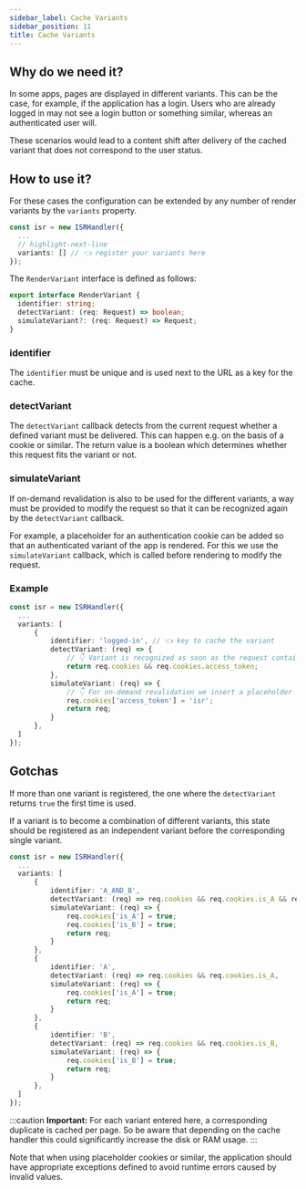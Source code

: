 ```yaml
---
sidebar_label: Cache Variants
sidebar_position: 11
title: Cache Variants
---
```


## Why do we need it?

In some apps, pages are displayed in different variants. This can be the case, for example, if the application has a login. Users who are already logged in may not see a login button or something similar, whereas an authenticated user will.

These scenarios would lead to a content shift after delivery of the cached variant that does not correspond to the user status.

## How to use it?

For these cases the configuration can be extended by any number of render variants by the `variants` property.

```typescript title="server.ts"
const isr = new ISRHandler({
  ...
  // highlight-next-line
  variants: [] // 👈 register your variants here
});
```

The `RenderVariant` interface is defined as follows:

```typescript
export interface RenderVariant {
  identifier: string;
  detectVariant: (req: Request) => boolean;
  simulateVariant?: (req: Request) => Request;
}
```

### identifier

The `identifier` must be unique and is used next to the URL as a key for the cache.

### detectVariant

The `detectVariant` callback detects from the current request whether a defined variant must be delivered. This can happen e.g. on the basis of a cookie or similar. The return value is a boolean which determines whether this request fits the variant or not.

### simulateVariant

If on-demand revalidation is also to be used for the different variants, a way must be provided to modify the request so that it can be recognized again by the `detectVariant` callback.

For example, a placeholder for an authentication cookie can be added so that an authenticated variant of the app is rendered.
For this we use the `simulateVariant` callback, which is called before rendering to modify the request.

### Example

```typescript title="server.ts"
const isr = new ISRHandler({
  ...
  variants: [
      {
          identifier: 'logged-in', // 👈 key to cache the variant
          detectVariant: (req) => {
              // 👇 Variant is recognized as soon as the request contains a cookie 'access_token'
              return req.cookies && req.cookies.access_token;
          },
          simulateVariant: (req) => {
              // 👇 For on-demand revalidation we insert a placeholder 'access_token' cookie
              req.cookies['access_token'] = 'isr';
              return req;
          }
      },
  ]
});
```

## Gotchas

If more than one variant is registered, the one where the `detectVariant` returns `true` the first time is used.

If a variant is to become a combination of different variants, this state should be registered as an independent variant before the corresponding single variant.

```typescript title="server.ts"
const isr = new ISRHandler({
  ...
  variants: [
      {
          identifier: 'A_AND_B',
          detectVariant: (req) => req.cookies && req.cookies.is_A && req.cookies.is_B,
          simulateVariant: (req) => {
              req.cookies['is_A'] = true;
              req.cookies['is_B'] = true;
              return req;
          }
      },
      {
          identifier: 'A',
          detectVariant: (req) => req.cookies && req.cookies.is_A,
          simulateVariant: (req) => {
              req.cookies['is_A'] = true;
              return req;
          }
      },
      {
          identifier: 'B',
          detectVariant: (req) => req.cookies && req.cookies.is_B,
          simulateVariant: (req) => {
              req.cookies['is_B'] = true;
              return req;
          }
      },
  ]
});
```

:::caution **Important:**
For each variant entered here, a corresponding duplicate is cached per page. So be aware that depending on the cache handler this could significantly increase the disk or RAM usage.
:::

Note that when using placeholder cookies or similar, the application should have appropriate exceptions defined to avoid runtime errors caused by invalid values.
